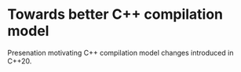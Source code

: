 
# Towards better C++ compilation model

Presenation motivating C++ compilation model changes introduced in C++20.
